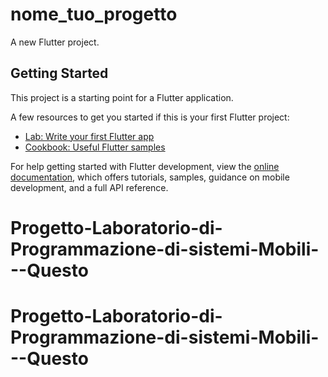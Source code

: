 # nome_tuo_progetto

A new Flutter project.

## Getting Started

This project is a starting point for a Flutter application.

A few resources to get you started if this is your first Flutter project:

- [Lab: Write your first Flutter app](https://docs.flutter.dev/get-started/codelab)
- [Cookbook: Useful Flutter samples](https://docs.flutter.dev/cookbook)

For help getting started with Flutter development, view the
[online documentation](https://docs.flutter.dev/), which offers tutorials,
samples, guidance on mobile development, and a full API reference.
# Progetto-Laboratorio-di-Programmazione-di-sistemi-Mobili---Questo
# Progetto-Laboratorio-di-Programmazione-di-sistemi-Mobili---Questo
